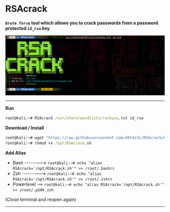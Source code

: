 # RSAcrack

**`Brute force` tool which allows you to crack passwords from a password protected `id_rsa` key**

![](/001.png)

---

**Run**
```cmd
root@kali:~# RSAcrack /usr/share/wordlists/rockyou.txt id_rsa
```

**Download / Install**
```cmd
root@kali:~# wget "https://raw.githubusercontent.com/d4t4s3c/RSAcrack/main/RSAcrack.sh" -O /opt/RSAcrack.sh
root@kali:~# chmod +x /opt/RSAcrack.sh
```

**Add Alias**
- Bash --------> `root@kali:~# echo "alias RSAcrack='/opt/RSAcrack.sh'" >> /root/.bashrc`
- Zsh ---------> `root@kali:~# echo "alias RSAcrack='/opt/RSAcrack.sh'" >> /root/.zshrc`
- Powerlevel --> `root@kali:~# echo "alias RSAcrack='/opt/RSAcrack.sh'" >> /root/.p10k.zsh`

(Close terminal and reopen again)

---
